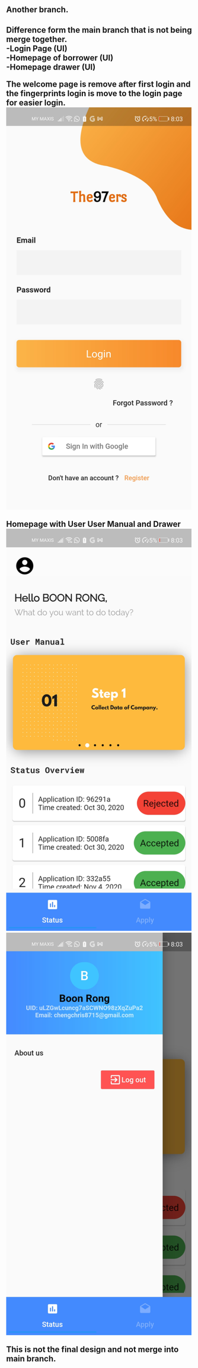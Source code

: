 <h2>Another branch.<h2>

Difference form the main branch that is not being merge together. <br>
-Login Page (UI)<br>
-Homepage of borrower (UI)<br>
-Homepage drawer (UI)<br>

The welcome page is remove after first login and the fingerprints login is move to the login page for easier login.<br>
<img src="https://github.com/chengboonrong/orix_challenge/blob/Zach/Screenshots/Login_page.jpg" width="500px"><br>

Homepage with User User Manual and Drawer<br>
<img src="https://github.com/chengboonrong/orix_challenge/blob/Zach/Screenshots/Homepage.jpg" width="500px"><br>
<img src="https://github.com/chengboonrong/orix_challenge/blob/Zach/Screenshots/Borrower_drawer.jpg" width="500px"><br>

This is not the final design and not merge into main branch. 